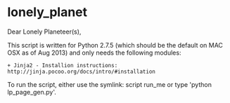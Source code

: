 lonely_planet
=============

Dear Lonely Planeteer(s),

This script is written for Python 2.7.5 (which should be the default on MAC OSX as of Aug 2013) and only needs the following modules:

    + Jinja2 - Installion instructions: http://jinja.pocoo.org/docs/intro/#installation

To run the script, either use the symlink: script run_me or type 'python lp_page_gen.py'.

